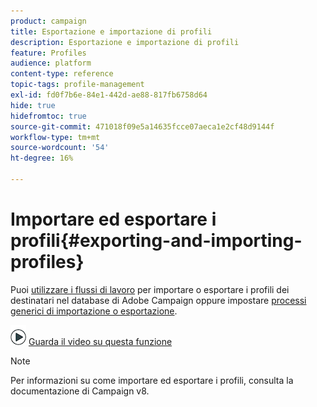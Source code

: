 ```yaml
---
product: campaign
title: Esportazione e importazione di profili
description: Esportazione e importazione di profili
feature: Profiles
audience: platform
content-type: reference
topic-tags: profile-management
exl-id: fd0f7b6e-84e1-442d-ae88-817fb6758d64
hide: true
hidefromtoc: true
source-git-commit: 471018f09e5a14635fcce07aeca1e2cf48d9144f
workflow-type: tm+mt
source-wordcount: '54'
ht-degree: 16%

---
```


# Importare ed esportare i profili{#exporting-and-importing-profiles}



Puoi [utilizzare i flussi di lavoro](#use-workflows) per importare o esportare i profili dei destinatari nel database di Adobe Campaign oppure impostare [processi generici di importazione o esportazione](#create-jobs).

![](assets/do-not-localize/how-to-video.png) [Guarda il video su questa funzione](#import-profiles-video)

>[!NOTE]
>
>Per informazioni su come importare ed esportare i profili, consulta la documentazione di Campaign v8.


<!--

## Use workflows{#use-workflows}

Exports and imports are configured in dedicated templates executed through workflows via import and export activities. They can be repeated automatically according to a schedule, for example to automate data exchange between several information systems. [Learn more](../../platform/using/import-export-workflows.md#best-practices-when-importing-data)

If necessary, you can create an occasional import or export job via the **[!UICONTROL Generic imports and exports]** feature described below.

## Create jobs{#create-jobs}

To configure and execute data imports and exports jobs, go to the **[!UICONTROL Profiles and targets]** tab and click the **[!UICONTROL Jobs]** link. [Learn more](../../platform/using/about-generic-imports-exports.md)

![](assets/s_ncs_user_interface_import_link.png)


## Tutorial video {#import-profiles-video}

This video explains how to import profiles in Adobe Campaign, for an occasional import.

>[!VIDEO](https://video.tv.adobe.com/v/329671?quality=12&captions=ita)

Additional Campaign Classic how-to videos are available [here](https://experienceleague.adobe.com/docs/campaign-classic-learn/tutorials/overview.html?lang=it).
-->